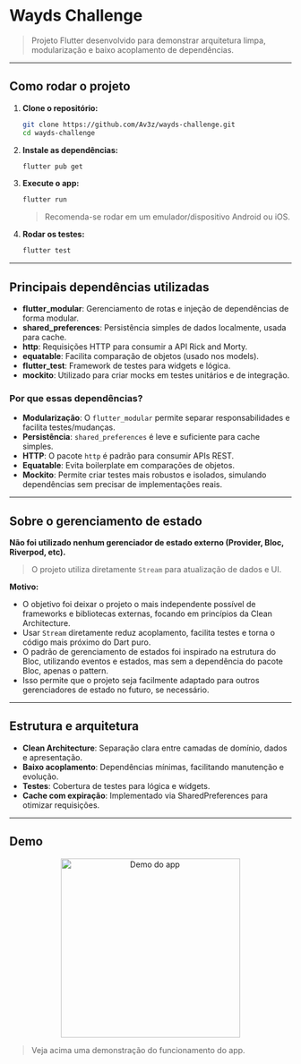 # Wayds Challenge

> Projeto Flutter desenvolvido para demonstrar arquitetura limpa, modularização e baixo acoplamento de dependências.

---

## Como rodar o projeto

1. **Clone o repositório:**
   ```sh
   git clone https://github.com/Av3z/wayds-challenge.git
   cd wayds-challenge
   ```
2. **Instale as dependências:**
   ```sh
   flutter pub get
   ```
3. **Execute o app:**
   ```sh
   flutter run
   ```
   > Recomenda-se rodar em um emulador/dispositivo Android ou iOS.

4. **Rodar os testes:**
   ```sh
   flutter test
   ```

---

## Principais dependências utilizadas

- **flutter_modular**: Gerenciamento de rotas e injeção de dependências de forma modular.
- **shared_preferences**: Persistência simples de dados localmente, usada para cache.
- **http**: Requisições HTTP para consumir a API Rick and Morty.
- **equatable**: Facilita comparação de objetos (usado nos models).
- **flutter_test**: Framework de testes para widgets e lógica.
- **mockito**: Utilizado para criar mocks em testes unitários e de integração.

### Por que essas dependências?
- **Modularização**: O `flutter_modular` permite separar responsabilidades e facilita testes/mudanças.
- **Persistência**: `shared_preferences` é leve e suficiente para cache simples.
- **HTTP**: O pacote `http` é padrão para consumir APIs REST.
- **Equatable**: Evita boilerplate em comparações de objetos.
- **Mockito**: Permite criar testes mais robustos e isolados, simulando dependências sem precisar de implementações reais.

---

## Sobre o gerenciamento de estado

**Não foi utilizado nenhum gerenciador de estado externo (Provider, Bloc, Riverpod, etc).**

> O projeto utiliza diretamente `Stream` para atualização de dados e UI.

**Motivo:**
- O objetivo foi deixar o projeto o mais independente possível de frameworks e bibliotecas externas, focando em princípios da Clean Architecture.
- Usar `Stream` diretamente reduz acoplamento, facilita testes e torna o código mais próximo do Dart puro.
- O padrão de gerenciamento de estados foi inspirado na estrutura do Bloc, utilizando eventos e estados, mas sem a dependência do pacote Bloc, apenas o pattern.
- Isso permite que o projeto seja facilmente adaptado para outros gerenciadores de estado no futuro, se necessário.

---

## Estrutura e arquitetura

- **Clean Architecture**: Separação clara entre camadas de domínio, dados e apresentação.
- **Baixo acoplamento**: Dependências mínimas, facilitando manutenção e evolução.
- **Testes**: Cobertura de testes para lógica e widgets.
- **Cache com expiração**: Implementado via SharedPreferences para otimizar requisições.

---

## Demo

<p align="center">
   <img src="rick-and-morty.gif" alt="Demo do app" width="320" />
</p>

> Veja acima uma demonstração do funcionamento do app.
